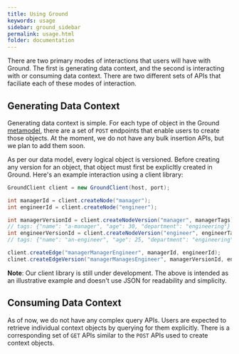 ```yaml
---
title: Using Ground
keywords: usage
sidebar: ground_sidebar
permalink: usage.html
folder: documentation
---
```


There are two primary modes of interactions that users will have with Ground.
The first is generating data context, and the second is interacting with or consuming data context.
There are two different sets of APIs that faciliate each of these modes of interaction.

## Generating Data Context

Generating data context is simple.
For each type of object in the Ground [metamodel](metamodel.html), there are a set of `POST` endpoints that enable users to create those objects.
At the moment, we do not have any bulk insertion APIs, but we plan to add them soon.

As per our data model, every logical object is versioned.
Before creating any version for an object, that object must first be explicltly created in Ground.
Here's an example interaction using a client library:

```java
GroundClient client = new GroundClient(host, port);

int managerId = client.createNode("manager");
int engineerId = client.createNode("engineer");

int managerVersionId = client.createNodeVersion("manager", managerTags); 
// tags: {"name": "a-manager", "age": 30, "department": "engineering"}
int engineerVersionId = client.createNodeVersion("engineer", engineerTags); 
// tags: {"name": "an-engineer", "age": 25, "department": "engineering"}

client.createEdge("managerManagerEngineer", managerId, engineerId);
clinet.createEdgeVersion("managerManagesEngineer", managerVersionId, engineerVersionId);
```

**Note**: Our client library is still under development. 
The above is intended as an illustrative example and doesn't use JSON for readability and simplicity.

## Consuming Data Context

As of now, we do not have any complex query APIs.
Users are expected to retrieve individual context objects by querying for them explicitly.
There is a corresponding set of `GET` APIs similar to the `POST` APIs used to create context objects.
